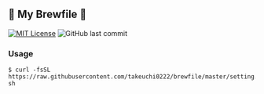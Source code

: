 ## :beer: My Brewfile :beer:
[![MIT License](http://img.shields.io/badge/license-MIT-blue.svg?style=flat)](LICENSE)
![GitHub last commit](https://img.shields.io/github/last-commit/ytakeuchi/brewfile)
### Usage
```
$ curl -fsSL https://raw.githubusercontent.com/takeuchi0222/brewfile/master/setting.sh| sh
```
